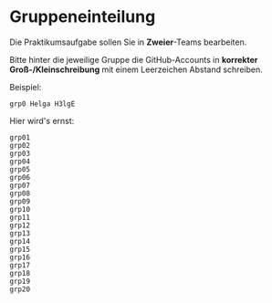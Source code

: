 # Gruppeneinteilung

Die Praktikumsaufgabe sollen Sie in **Zweier**-Teams bearbeiten.

Bitte hinter die jeweilige Gruppe die GitHub-Accounts in **korrekter Groß-/Kleinschreibung** mit einem Leerzeichen Abstand schreiben.

Beispiel:

    grp0 Helga H3lgE

Hier wird's ernst:

    grp01
    grp02
    grp03
    grp04
    grp05
    grp06
    grp07
    grp08
    grp09
    grp10
    grp11
    grp12
    grp13
    grp14
    grp15
    grp16
    grp17
    grp18
    grp19
    grp20